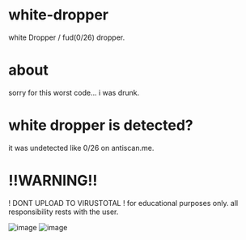 # white-dropper
white Dropper / fud(0/26) dropper.

# about
sorry for this worst code... i was drunk.

# white dropper is detected?
it was undetected like 0/26 on antiscan.me.

# !!WARNING!!
! DONT UPLOAD TO VIRUSTOTAL !
for educational purposes only.
all responsibility rests with the user.

![image](https://github.com/walkpot/white-dropper/assets/139298949/c92eea17-5b4f-419f-99ca-13ddb03cd626)
![image](https://github.com/walkpot/white-dropper/assets/139298949/d5ffa3c2-5bd4-4fc6-a1ae-676447fa2aef)
